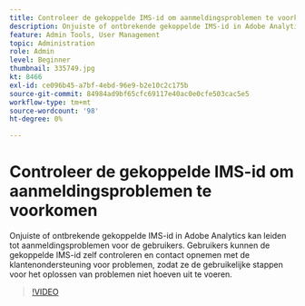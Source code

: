 ```yaml
---
title: Controleer de gekoppelde IMS-id om aanmeldingsproblemen te voorkomen
description: Onjuiste of ontbrekende gekoppelde IMS-id in Adobe Analytics kan leiden tot aanmeldingsproblemen voor de gebruikers. Gebruikers kunnen de gekoppelde IMS-id zelf controleren en contact opnemen met de klantenondersteuning voor problemen, zodat ze de gebruikelijke stappen voor het oplossen van problemen niet hoeven uit te voeren.
feature: Admin Tools, User Management
topic: Administration
role: Admin
level: Beginner
thumbnail: 335749.jpg
kt: 8466
exl-id: ce096b45-a7bf-4ebd-96e9-b2e10c2c175b
source-git-commit: 84984ad9bf65cfc69117e40ac0e0cfe503cac5e5
workflow-type: tm+mt
source-wordcount: '98'
ht-degree: 0%

---
```


# Controleer de gekoppelde IMS-id om aanmeldingsproblemen te voorkomen

Onjuiste of ontbrekende gekoppelde IMS-id in Adobe Analytics kan leiden tot aanmeldingsproblemen voor de gebruikers. Gebruikers kunnen de gekoppelde IMS-id zelf controleren en contact opnemen met de klantenondersteuning voor problemen, zodat ze de gebruikelijke stappen voor het oplossen van problemen niet hoeven uit te voeren.

>[!VIDEO](https://video.tv.adobe.com/v/335749/?quality=12&learn=on)
